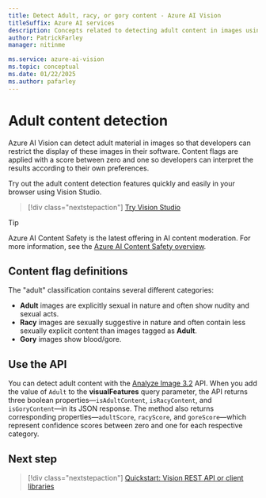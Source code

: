```yaml
---
title: Detect Adult, racy, or gory content - Azure AI Vision
titleSuffix: Azure AI services
description: Concepts related to detecting adult content in images using the Azure AI Vision API.
author: PatrickFarley
manager: nitinme

ms.service: azure-ai-vision
ms.topic: conceptual
ms.date: 01/22/2025
ms.author: pafarley
---
```


# Adult content detection

Azure AI Vision can detect adult material in images so that developers can restrict the display of these images in their software. Content flags are applied with a score between zero and one so developers can interpret the results according to their own preferences.

Try out the adult content detection features quickly and easily in your browser using Vision Studio.

> [!div class="nextstepaction"]
> [Try Vision Studio](https://portal.vision.cognitive.azure.com/)

> [!TIP]
> Azure AI Content Safety is the latest offering in AI content moderation. For more information, see the [Azure AI Content Safety overview](/azure/ai-services/content-safety/overview).

## Content flag definitions

The "adult" classification contains several different categories:

- **Adult** images are explicitly sexual in nature and often show nudity and sexual acts.
- **Racy** images are sexually suggestive in nature and often contain less sexually explicit content than images tagged as **Adult**.
- **Gory** images show blood/gore.

## Use the API

You can detect adult content with the [Analyze Image 3.2](/rest/api/computervision/analyze-image?view=rest-computervision-v3.2&preserve-view=true) API. When you add the value of `Adult` to the **visualFeatures** query parameter, the API returns three boolean properties&mdash;`isAdultContent`, `isRacyContent`, and `isGoryContent`&mdash;in its JSON response. The method also returns corresponding properties&mdash;`adultScore`, `racyScore`, and `goreScore`&mdash;which represent confidence scores between zero and one for each respective category.

## Next step

> [!div class="nextstepaction"]
> [Quickstart: Vision REST API or client libraries](./quickstarts-sdk/image-analysis-client-library.md?pivots=programming-language-csharp)
